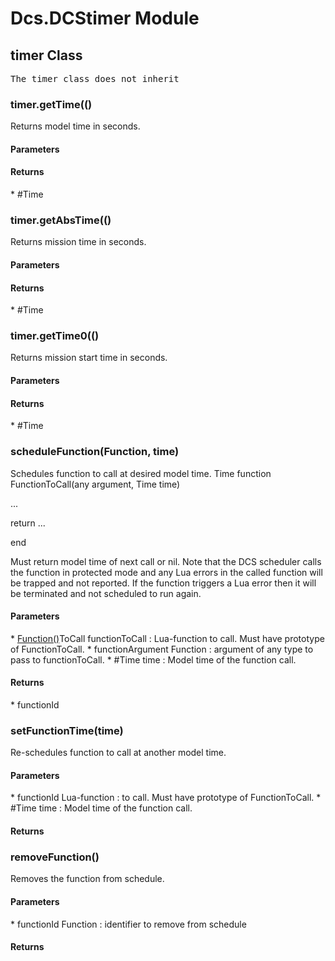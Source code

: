 # Dcs.DCStimer Module


## timer Class
<pre>
The timer class does not inherit
</pre>

### timer.getTime(()
Returns model time in seconds.

<h4> Parameters </h4>
<h4> Returns </h4>
* #Time 


### timer.getAbsTime(()
Returns mission time in seconds.

<h4> Parameters </h4>
<h4> Returns </h4>
* #Time 


### timer.getTime0(()
Returns mission start time in seconds.

<h4> Parameters </h4>
<h4> Returns </h4>
* #Time 


### scheduleFunction(Function, time)
Schedules function to call at desired model time.
Time function FunctionToCall(any argument, Time time)

...

return ...

end

Must return model time of next call or nil. Note that the DCS scheduler calls the function in protected mode and any Lua errors in the called function will be trapped and not reported. If the function triggers a Lua error then it will be terminated and not scheduled to run again.

<h4> Parameters </h4>
* <u>Function()</u>ToCall functionToCall : Lua-function to call. Must have prototype of FunctionToCall.
* functionArgument Function : argument of any type to pass to functionToCall.
* #Time time : Model time of the function call.

<h4> Returns </h4>
* functionId 


### setFunctionTime(time)
Re-schedules function to call at another model time.

<h4> Parameters </h4>
* functionId Lua-function : to call. Must have prototype of FunctionToCall.
* #Time time : Model time of the function call.

<h4> Returns </h4>

### removeFunction()
Removes the function from schedule.

<h4> Parameters </h4>
* functionId Function : identifier to remove from schedule

<h4> Returns </h4>

